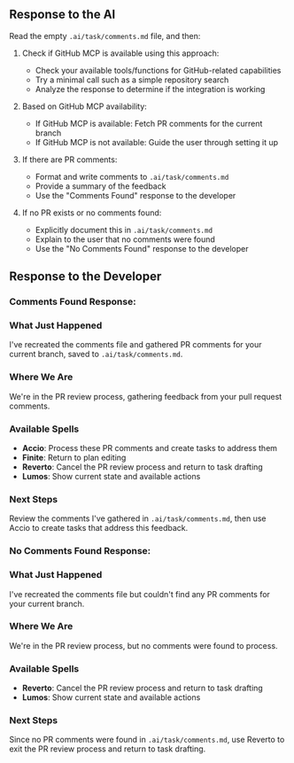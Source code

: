 ## Response to the AI

Read the empty `.ai/task/comments.md` file, and then:

1. Check if GitHub MCP is available using this approach:
   - Check your available tools/functions for GitHub-related capabilities
   - Try a minimal call such as a simple repository search
   - Analyze the response to determine if the integration is working

2. Based on GitHub MCP availability:
   - If GitHub MCP is available: Fetch PR comments for the current branch
   - If GitHub MCP is not available: Guide the user through setting it up

3. If there are PR comments:
   - Format and write comments to `.ai/task/comments.md`
   - Provide a summary of the feedback
   - Use the "Comments Found" response to the developer

4. If no PR exists or no comments found:
   - Explicitly document this in `.ai/task/comments.md`
   - Explain to the user that no comments were found
   - Use the "No Comments Found" response to the developer

## Response to the Developer

### Comments Found Response:

### What Just Happened
I've recreated the comments file and gathered PR comments for your current branch, saved to `.ai/task/comments.md`.

### Where We Are
We're in the PR review process, gathering feedback from your pull request comments.

### Available Spells
- **Accio**: Process these PR comments and create tasks to address them
- **Finite**: Return to plan editing
- **Reverto**: Cancel the PR review process and return to task drafting
- **Lumos**: Show current state and available actions

### Next Steps
Review the comments I've gathered in `.ai/task/comments.md`, then use Accio to create tasks that address this feedback.

### No Comments Found Response:

### What Just Happened
I've recreated the comments file but couldn't find any PR comments for your current branch.

### Where We Are
We're in the PR review process, but no comments were found to process.

### Available Spells
- **Reverto**: Cancel the PR review process and return to task drafting
- **Lumos**: Show current state and available actions

### Next Steps
Since no PR comments were found in `.ai/task/comments.md`, use Reverto to exit the PR review process and return to task drafting.